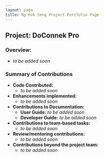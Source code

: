 ```yaml
---
layout: page
title: Ng Kok Seng Project Portfolio Page
---
```


## Project: DoConnek Pro

### Overview:

- *to be added soon*

### Summary of Contributions

- **Code Contributed:**
    - *to be added soon*
- **Enhancements implemented:**
    - *to be added soon*
- **Contributions to Documentation:**
    - **User Guide:** *to be added soon*
    - **Developer Guide:** *to be added soon*
- **Contributions to team-based tasks:**
    - *to be added soon*
- **Review/mentoring contributions:**
    - *to be added soon*
- **Contributions beyond the project team:**
    - *to be added soon*
